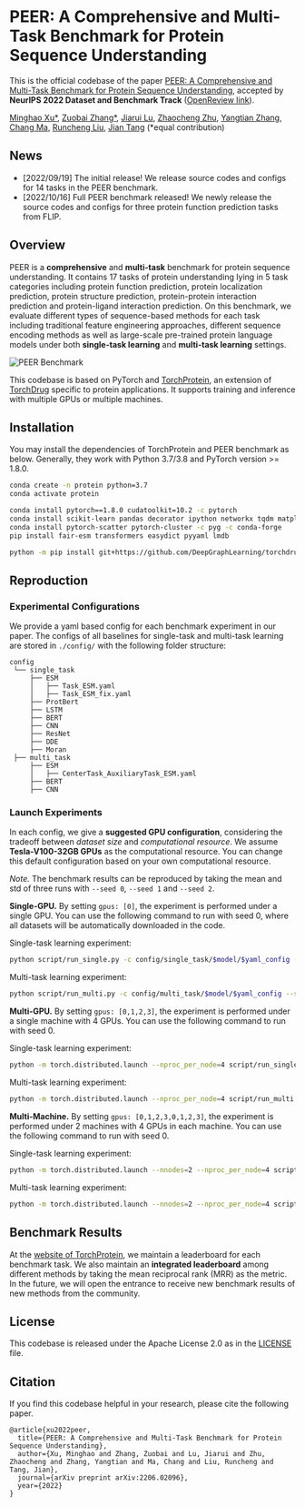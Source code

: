 # PEER: A Comprehensive and Multi-Task Benchmark for Protein Sequence Understanding

This is the official codebase of the paper [PEER: A Comprehensive and Multi-Task Benchmark for Protein Sequence Understanding](https://arxiv.org/pdf/2206.02096.pdf), 
accepted by **NeurIPS 2022 Dataset and Benchmark Track** ([OpenReview link](https://openreview.net/forum?id=QgTZ56-zJou)).

[Minghao Xu*](https://chrisallenming.github.io),
[Zuobai Zhang*](https://oxer11.github.io),
[Jiarui Lu](https://mila.quebec/en/person/jiarui-lu/),
[Zhaocheng Zhu](https://kiddozhu.github.io),
[Yangtian Zhang](https://zytzrh.github.io/),
[Chang Ma](https://github.com/chang-github-00),
[Runcheng Liu](https://www.runchengliu.com/),
[Jian Tang](https://jian-tang.com)
(*equal contribution)

## News ##

- [2022/09/19] The initial release! We release source codes and configs for 14 tasks in the PEER benchmark.
- [2022/10/16] Full PEER benchmark released! We newly release the source codes and configs for three protein function prediction tasks from FLIP. 

## Overview ##

PEER is a **comprehensive** and **multi-task** benchmark for protein sequence understanding. 
It contains 17 tasks of protein understanding lying in 5 task categories 
including protein function prediction, protein localization prediction, protein structure prediction, protein-protein interaction prediction and protein-ligand interaction prediction. 
On this benchmark, we evaluate different types of sequence-based methods for each task 
including traditional feature engineering approaches, different sequence encoding methods as well as large-scale pre-trained protein language models 
under both **single-task learning** and **multi-task learning** settings.

![PEER Benchmark](asset/benchmark.png)

This codebase is based on PyTorch and [TorchProtein], an extension of [TorchDrug] specific to protein applications.
It supports training and inference with multiple GPUs or multiple machines.

[TorchProtein]: https://torchprotein.ai/
[TorchDrug]: https://torchdrug.ai/

## Installation ##

You may install the dependencies of TorchProtein and PEER benchmark as below. 
Generally, they work with Python 3.7/3.8 and PyTorch version >= 1.8.0.

```bash
conda create -n protein python=3.7
conda activate protein

conda install pytorch==1.8.0 cudatoolkit=10.2 -c pytorch
conda install scikit-learn pandas decorator ipython networkx tqdm matplotlib -y
conda install pytorch-scatter pytorch-cluster -c pyg -c conda-forge
pip install fair-esm transformers easydict pyyaml lmdb

python -m pip install git+https://github.com/DeepGraphLearning/torchdrug/
```

## Reproduction ##

### Experimental Configurations ###

We provide a yaml based config for each benchmark experiment in our paper. 
The configs of all baselines for single-task and multi-task learning are stored in ```./config/``` with the following folder structure:

```
config
 └── single_task
     ├── ESM
     │   ├── Task_ESM.yaml
     │   ├── Task_ESM_fix.yaml
     ├── ProtBert
     ├── LSTM
     ├── BERT
     ├── CNN
     ├── ResNet
     ├── DDE
     ├── Moran
 ├── multi_task
     ├── ESM
     │   ├── CenterTask_AuxiliaryTask_ESM.yaml
     ├── BERT
     ├── CNN
```

### Launch Experiments ###

In each config, we give a **suggested GPU configuration**, considering the tradeoff between *dataset size* and *computational resource*.
We assume **Tesla-V100-32GB GPUs** as the computational resource.
You can change this default configuration based on your own computational resource.

*Note.* The benchmark results can be reproduced by taking the mean and std of three runs with ```--seed 0```, ```--seed 1``` and ```--seed 2```. 

**Single-GPU.** By setting ```gpus: [0]```, the experiment is performed under a single GPU.
You can use the following command to run with seed 0, where all datasets will be automatically downloaded in the code.

Single-task learning experiment:
```bash
python script/run_single.py -c config/single_task/$model/$yaml_config --seed 0
```

Multi-task learning experiment:
```bash
python script/run_multi.py -c config/multi_task/$model/$yaml_config --seed 0
```

**Multi-GPU.** By setting ```gpus: [0,1,2,3]```, the experiment is performed under a single machine with 4 GPUs.
You can use the following command to run with seed 0.

Single-task learning experiment:
```bash
python -m torch.distributed.launch --nproc_per_node=4 script/run_single.py -c config/single_task/$model/$yaml_config --seed 0
```

Multi-task learning experiment:
```bash
python -m torch.distributed.launch --nproc_per_node=4 script/run_multi.py -c config/multi_task/$model/$yaml_config --seed 0
```

**Multi-Machine.** By setting ```gpus: [0,1,2,3,0,1,2,3]```, the experiment is performed under 2 machines with 4 GPUs in each machine.
You can use the following command to run with seed 0.

Single-task learning experiment:
```bash
python -m torch.distributed.launch --nnodes=2 --nproc_per_node=4 script/run_single.py -c config/single_task/$model/$yaml_config --seed 0
```

Multi-task learning experiment:
```bash
python -m torch.distributed.launch --nnodes=2 --nproc_per_node=4 script/run_multi.py -c config/multi_task/$model/$yaml_config --seed 0
```

## Benchmark Results ##

At the [website of TorchProtein], we maintain a leaderboard for each benchmark task. 
We also maintain an **integrated leaderboard** among different methods by taking the mean reciprocal rank (MRR) as the metric. 
In the future, we will open the entrance to receive new benchmark results of new methods from the community. 

[website of TorchProtein]: https://torchprotein.ai/benchmark

## License ##

This codebase is released under the Apache License 2.0 as in the [LICENSE](LICENSE) file.

## Citation ##

If you find this codebase helpful in your research, please cite the following paper.
```
@article{xu2022peer,
  title={PEER: A Comprehensive and Multi-Task Benchmark for Protein Sequence Understanding},
  author={Xu, Minghao and Zhang, Zuobai and Lu, Jiarui and Zhu, Zhaocheng and Zhang, Yangtian and Ma, Chang and Liu, Runcheng and Tang, Jian},
  journal={arXiv preprint arXiv:2206.02096},
  year={2022}
}
```
